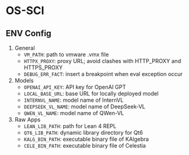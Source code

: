 # OS-SCI

## ENV Config
1. General
    - `VM_PATH`: path to vmware .vmx file
    - `HTTPX_PROXY`: proxy URL; avoid clashes with HTTP_PROXY and HTTPS_PROXY
    - `DEBUG_ERR_FACT`: insert a breakpoint when eval exception occur
2. Models
    - `OPENAI_API_KEY`: API key for OpenAI GPT
    - `LOCAL_BASE_URL`: base URL for locally deployed model
    - `INTERNVL_NAME`: model name of InternVL
    - `DEEPSEEK_VL_NAME`: model name of DeepSeek-VL
    - `QWEN_VL_NAME`: model name of QWen-VL
3. Raw Apps
    - `LEAN_LIB_PATH`: path for Lean 4 REPL
    - `QT6_LIB_PATH`: dynamic library directory for Qt6
    - `KALG_BIN_PATH`: executable binary file of KAlgebra
    - `CELE_BIN_PATH`: executable binary file of Celestia
